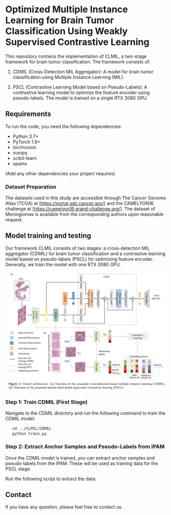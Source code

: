 # Optimized Multiple Instance Learning for Brain Tumor Classification Using Weakly Supervised Contrastive Learning
This repository contains the implementation of CLMIL, a two-stage framework for brain tumor classification. The framework consists of:

1. CDMIL (Cross-Detection MIL Aggregator): A model for brain tumor classification using Multiple Instance Learning (MIL).

2. PSCL (Contrastive Learning Model based on Pseudo-Labels): A contrastive learning model to optimize the feature encoder using pseudo-labels.
The model is trained on a single RTX 3080 GPU.
## Requirements
To run the code, you need the following dependencies:
- Python 3.7+
- PyTorch 1.8+
- torchvision
- numpy
- scikit-learn
- spams

(Add any other dependencies your project requires)
 ### Dataset Preparation
The datasets used in this study are accessible through The Cancer Genome Atlas (TCGA) at [https://portal.gdc.cancer.gov/] and the CAMELYON16 challenge at [https://camelyon16.grand-challenge.org/]. The dataset of Meningiomas is available from the corresponding authors upon reasonable request.
 ## Model training and testing
Our framework CLMIL consists of two stages: a cross-detection MIL aggregator (CDMIL) for brain tumor classification and a contrastive learning model based on pseudo-labels (PSCL) for optimizing feature encoder. Generally, we train the model with one RTX 3080 GPU. 
<div align="center">
  <img src="figures/fig1.png">
</div>

### Step 1: Train CDMIL (First Stage)
Navigate to the CDMIL directory and run the following command to train the CDMIL model:
```
   cd ../CLMIL/CDMIL
   python train.py
```
### Step 2: Extract Anchor Samples and Pseudo-Labels from IPAM
Once the CDMIL model is trained, you can extract anchor samples and pseudo-labels from the IPAM. These will be used as training data for the PSCL stage.

Run the following script to extract the data:

## Contact
If you have any question, please feel free to contact us. 
